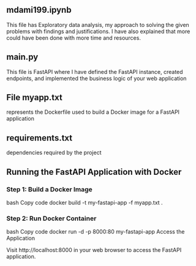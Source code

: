 ## mdami199.ipynb
This file has Exploratory data analysis, my approach to solving the given problems with findings and justifications.
I have also explained that more could have been done with more time and resources.

## main.py
This file is FastAPI where I have defined the FastAPI instance, created endpoints, and implemented the business logic of your web application

## File myapp.txt 
represents the Dockerfile used to build a Docker image for a FastAPI application

## requirements.txt
dependencies required by the project

## Running the FastAPI Application with Docker
### Step 1: Build a Docker Image

bash
Copy code
docker build -t my-fastapi-app -f myapp.txt .
### Step 2: Run Docker Container

bash
Copy code
docker run -d -p 8000:80 my-fastapi-app
Access the Application

Visit http://localhost:8000 in your web browser to access the FastAPI application.
